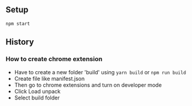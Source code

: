 
## Setup
```
npm start
```

## History
### How to create chrome extension
- Have to create a new folder 'build' using `yarn build` or `npm run build`
- Create file like manifest.json
- Then go to chrome extensions and turn on developer mode
- Click Load unpack
- Select build folder